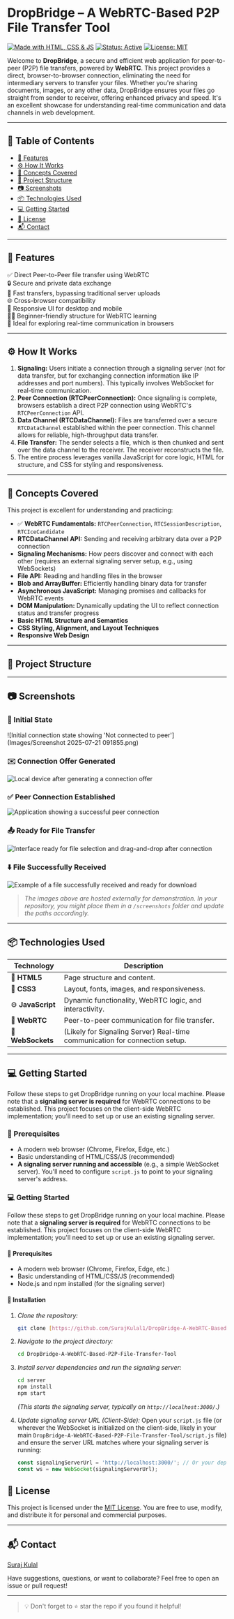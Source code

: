 # DropBridge – A WebRTC-Based P2P File Transfer Tool

[![Made with HTML, CSS & JS](https://img.shields.io/badge/Made%20with-HTML%2C%20CSS%2C%20JS-orange.svg?style=for-the-badge&logo=html5)](https://developer.mozilla.org/en-US/docs/Web)
[![Status: Active](https://img.shields.io/badge/Status-Active-brightgreen.svg?style=for-the-badge)]()
[![License: MIT](https://img.shields.io/badge/License-MIT-blue.svg?style=for-the-badge)](LICENSE)

Welcome to **DropBridge**, a secure and efficient web application for peer-to-peer (P2P) file transfers, powered by **WebRTC**. This project provides a direct, browser-to-browser connection, eliminating the need for intermediary servers to transfer your files. Whether you're sharing documents, images, or any other data, DropBridge ensures your files go straight from sender to receiver, offering enhanced privacy and speed. It's an excellent showcase for understanding real-time communication and data channels in web development.

---

## 📑 Table of Contents

- [🚀 Features](#-features)
- [⚙ How It Works](#-how-it-works)
- [🧠 Concepts Covered](#-concepts-covered)
- [📂 Project Structure](#-project-structure)
- [📷 Screenshots](#-screenshots)
- [📦 Technologies Used](#-technologies-used)
- [💻 Getting Started](#-getting-started)
- [📄 License](#-license)
- [📬 Contact](#-contact)

---

## 🚀 Features

✅ Direct Peer-to-Peer file transfer using WebRTC   
🔒 Secure and private data exchange   
🚀 Fast transfers, bypassing traditional server uploads   
🌐 Cross-browser compatibility   
📱 Responsive UI for desktop and mobile   
👨‍🏫 Beginner-friendly structure for WebRTC learning   
🧩 Ideal for exploring real-time communication in browsers

---

## ⚙ How It Works

1.  **Signaling:** Users initiate a connection through a signaling server (not for data transfer, but for exchanging connection information like IP addresses and port numbers). This typically involves WebSocket for real-time communication.
2.  **Peer Connection (RTCPeerConnection):** Once signaling is complete, browsers establish a direct P2P connection using WebRTC's `RTCPeerConnection` API.
3.  **Data Channel (RTCDataChannel):** Files are transferred over a secure `RTCDataChannel` established within the peer connection. This channel allows for reliable, high-throughput data transfer.
4.  **File Transfer:** The sender selects a file, which is then chunked and sent over the data channel to the receiver. The receiver reconstructs the file.
5.  The entire process leverages vanilla JavaScript for core logic, HTML for structure, and CSS for styling and responsiveness.

---

## 🧠 Concepts Covered

This project is excellent for understanding and practicing:

-   ✅ **WebRTC Fundamentals:** `RTCPeerConnection`, `RTCSessionDescription`, `RTCIceCandidate`
-   **RTCDataChannel API:** Sending and receiving arbitrary data over a P2P connection
-   **Signaling Mechanisms:** How peers discover and connect with each other (requires an external signaling server setup, e.g., using WebSockets)
-   **File API:** Reading and handling files in the browser
-   **Blob and ArrayBuffer:** Efficiently handling binary data for transfer
-   **Asynchronous JavaScript:** Managing promises and callbacks for WebRTC events
-   **DOM Manipulation:** Dynamically updating the UI to reflect connection status and transfer progress
-   **Basic HTML Structure and Semantics**
-   **CSS Styling, Alignment, and Layout Techniques**
-   **Responsive Web Design**

---

## 📂 Project Structure




---

## 📷 Screenshots

### 🔗 Initial State
![Initial connection state showing 'Not connected to peer'](Images/Screenshot 2025-07-21 091855.png)

### ✉️ Connection Offer Generated
![Local device after generating a connection offer](http://googleusercontent.com/file_content/6)

### ✅ Peer Connection Established
![Application showing a successful peer connection](http://googleusercontent.com/file_content/7)

### 📤 Ready for File Transfer
![Interface ready for file selection and drag-and-drop after connection](http://googleusercontent.com/file_content/3)

### ⬇️ File Successfully Received
![Example of a file successfully received and ready for download](http://googleusercontent.com/file_content/0)

> _The images above are hosted externally for demonstration. In your repository, you might place them in a `/screenshots` folder and update the paths accordingly._

---

## 📦 Technologies Used

| Technology    | Description                                   |
|---------------|-----------------------------------------------|
| 🧱 **HTML5** | Page structure and content.                   |
| 🎨 **CSS3** | Layout, fonts, images, and responsiveness.    |
| ⚙ **JavaScript** | Dynamic functionality, WebRTC logic, and interactivity. |
| 🚀 **WebRTC** | Peer-to-peer communication for file transfer. |
| 🔌 **WebSockets** | (Likely for Signaling Server) Real-time communication for connection setup. |

---

## 💻 Getting Started

Follow these steps to get DropBridge running on your local machine. Please note that a **signaling server is required** for WebRTC connections to be established. This project focuses on the client-side WebRTC implementation; you'll need to set up or use an existing signaling server.

### 🔧 Prerequisites

-   A modern web browser (Chrome, Firefox, Edge, etc.)
-   Basic understanding of HTML/CSS/JS (recommended)
-   **A signaling server running and accessible** (e.g., a simple WebSocket server). You'll need to configure `script.js` to point to your signaling server's address.

### 💻 Getting Started

Follow these steps to get DropBridge running on your local machine. Please note that a **signaling server is required** for WebRTC connections to be established. This project focuses on the client-side WebRTC implementation; you'll need to set up or use an existing signaling server.

#### 🔧 Prerequisites

-   A modern web browser (Chrome, Firefox, Edge, etc.)
-   Basic understanding of HTML/CSS/JS (recommended)
-   Node.js and npm installed (for the signaling server)

#### 🚀 Installation

1.  *Clone the repository:*

    ```bash
    git clone [https://github.com/SurajKulal1/DropBridge-A-WebRTC-Based-P2P-File-Transfer-Tool.git](https://github.com/SurajKulal1/DropBridge-A-WebRTC-Based-P2P-File-Transfer-Tool.git)
    ```

2.  *Navigate to the project directory:*

    ```bash
    cd DropBridge-A-WebRTC-Based-P2P-File-Transfer-Tool
    ```

3.  *Install server dependencies and run the signaling server:*

    ```bash
    cd server
    npm install
    npm start
    ```
    *(This starts the signaling server, typically on `http://localhost:3000/`.)*

4.  *Update signaling server URL (Client-Side):*
    Open your `script.js` file (or wherever the WebSocket is initialized on the client-side, likely in your main `DropBridge-A-WebRTC-Based-P2P-File-Transfer-Tool/script.js` file) and ensure the server URL matches where your signaling server is running:

    ```javascript
    const signalingServerUrl = 'http://localhost:3000/'; // Or your deployed server URL
    const ws = new WebSocket(signalingServerUrl);
    ```
    

## 📄 License

This project is licensed under the [MIT License](LICENSE). You are free to use, modify, and distribute it for personal and commercial purposes.

---

## 📬 Contact

[Suraj Kulal](https://github.com/SurajKulal1)

Have suggestions, questions, or want to collaborate? Feel free to open an issue or pull request!

---

> 💡 Don't forget to ⭐ star the repo if you found it helpful!
